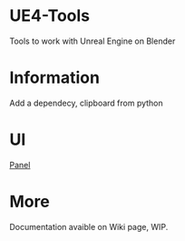# UE4-Tools
Tools to work with Unreal Engine on Blender

# Information
Add a dependecy, clipboard from python

# UI

[Panel](https://github.com/stilobique/UE4-Tools/wiki/Ressources/Pannel.jpg)

# More
Documentation avaible on Wiki page, WIP.